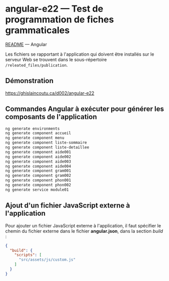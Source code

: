 # angular-e22 &mdash; Test de programmation de fiches grammaticales
[README](../README.md) &mdash; Angular

Les fichiers se rapportant à l'application qui doivent être installés sur le serveur Web se trouvent dans le sous-répertoire `/releated_files/publication`.

## Démonstration
https://ghislaincoutu.ca/d002/angular-e22

## Commandes Angular à exécuter pour générer les composants de l'application
```sh
ng generate environments
ng generate component accueil
ng generate component menu
ng generate component liste-sommaire
ng generate component liste-detaillee
ng generate component aide001
ng generate component aide002
ng generate component aide003
ng generate component aide004
ng generate component gram001
ng generate component gram002
ng generate component phon001
ng generate component phon002
ng generate service module01
```

## Ajout d'un fichier JavaScript externe à l'application
Pour ajouter un fichier JavaScript externe à l'application, il faut spécifier le chemin du fichier externe dans le fichier **angular.json**, dans la section _build_ :
```json
{
  "build": {
    "scripts": [
      "src/assets/js/custom.js"
    ]
  }
}
```